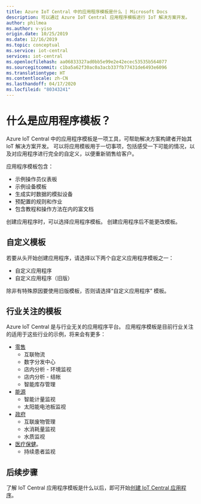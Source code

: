 ```yaml
---
title: Azure IoT Central 中的应用程序模板是什么 | Microsoft Docs
description: 可以通过 Azure IoT Central 应用程序模板进行 IoT 解决方案开发。
author: philmea
ms.author: v-yiso
origin.date: 10/25/2019
ms.date: 12/16/2019
ms.topic: conceptual
ms.service: iot-central
services: iot-central
ms.openlocfilehash: aa06833327ad0bb5e99e2e42ecec53535b564077
ms.sourcegitcommit: c1ba5a62f30ac0a3acb337fb77431de6493e6096
ms.translationtype: HT
ms.contentlocale: zh-CN
ms.lasthandoff: 04/17/2020
ms.locfileid: "80343241"
---
```

# <a name="what-are-application-templates"></a>什么是应用程序模板？

Azure IoT Central 中的应用程序模板是一项工具，可帮助解决方案构建者开始其 IoT 解决方案开发。 可以将应用模板用于一切事项，包括感受一下可能的情况，以及对应用程序进行完全的自定义，以便重新销售给客户。

应用程序模板包含：

- 示例操作员仪表板
- 示例设备模板
- 生成实时数据的模拟设备
- 预配置的规则和作业
- 包含教程和操作方法在内的富文档

创建应用程序时，可以选择应用程序模板。 创建应用程序后不能更改模板。

## <a name="custom-templates"></a>自定义模板

若要从头开始创建应用程序，请选择以下两个自定义应用程序模板之一：

- 自定义应用程序
- 自定义应用程序（旧版）

除非有特殊原因要使用旧版模板，否则请选择“自定义应用程序”  模板。

## <a name="industry-focused-templates"></a>行业关注的模板

Azure IoT Central 是与行业无关的应用程序平台。 应用程序模板是目前行业关注的适用于这些行业的示例，将来会有更多：

- [零售](../retail/overview-iot-central-retail-pnp.md)
  - 互联物流
  - 数字分发中心
  - 店内分析 - 环境监视
  - 店内分析 - 结帐
  - 智能库存管理
- [能源](../energy/overview-iot-central-energy.md)
  - 智能计量监视
  - 太阳能电池板监视
- [政府](../government/overview-iot-central-government.md)
  - 互联废物管理
  - 水消耗量监视
  - 水质监视
- [医疗保健](../healthcare/overview-iot-central-healthcare.md)。
  - 持续患者监视

## <a name="next-steps"></a>后续步骤

了解 IoT Central 应用程序模板是什么以后，即可开始[创建 IoT Central 应用程序](quick-deploy-iot-central.md)。